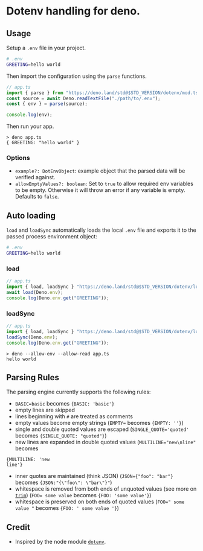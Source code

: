 # Dotenv handling for deno.

## Usage

Setup a `.env` file in your project.

```sh
# .env
GREETING=hello world
```

Then import the configuration using the `parse` functions.

```ts
// app.ts
import { parse } from "https://deno.land/std@$STD_VERSION/dotenv/mod.ts";
const source = await Deno.readTextFile("./path/to/.env");
const { env } = parse(source);

console.log(env);
```

Then run your app.

```
> deno app.ts
{ GREETING: "hello world" }
```

### Options

- `example?: DotEnvObject`: example object that the parsed data will be verified
  against.
- `allowEmptyValues?: boolean`: Set to `true` to allow required env variables to
  be empty. Otherwise it will throw an error if any variable is empty. Defaults
  to `false`.

## Auto loading

`load` and `loadSync` automatically loads the local `.env` file and exports it
to the passed process environment object:

```sh
# .env
GREETING=hello world
```

### load

```ts
// app.ts
import { load, loadSync } "https://deno.land/std@$STD_VERSION/dotenv/load.ts";
await load(Deno.env);
console.log(Deno.env.get("GREETING"));
```

### loadSync

```ts
// app.ts
import { load, loadSync } "https://deno.land/std@$STD_VERSION/dotenv/load.ts";
loadSync(Deno.env);
console.log(Deno.env.get("GREETING"));
```

```
> deno --allow-env --allow-read app.ts
hello world
```

## Parsing Rules

The parsing engine currently supports the following rules:

- `BASIC=basic` becomes `{BASIC: 'basic'}`
- empty lines are skipped
- lines beginning with `#` are treated as comments
- empty values become empty strings (`EMPTY=` becomes `{EMPTY: ''}`)
- single and double quoted values are escaped (`SINGLE_QUOTE='quoted'` becomes
  `{SINGLE_QUOTE: "quoted"}`)
- new lines are expanded in double quoted values (`MULTILINE="new\nline"`
  becomes

```
{MULTILINE: 'new
line'}
```

- inner quotes are maintained (think JSON) (`JSON={"foo": "bar"}` becomes
  `{JSON:"{\"foo\": \"bar\"}"`)
- whitespace is removed from both ends of unquoted values (see more on
  [`trim`](https://developer.mozilla.org/en-US/docs/Web/JavaScript/Reference/Global_Objects/String/Trim))
  (`FOO= some value` becomes `{FOO: 'some value'}`)
- whitespace is preserved on both ends of quoted values (`FOO=" some value "`
  becomes `{FOO: ' some value '}`)

## Credit

- Inspired by the node module [`dotenv`](https://github.com/motdotla/dotenv).
